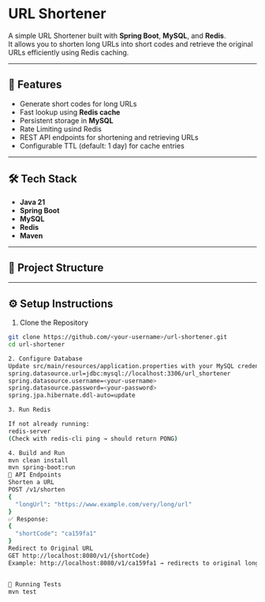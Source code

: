 # URL Shortener

A simple URL Shortener built with **Spring Boot**, **MySQL**, and **Redis**.  
It allows you to shorten long URLs into short codes and retrieve the original URLs efficiently using Redis caching.

---

## 🚀 Features
- Generate short codes for long URLs
- Fast lookup using **Redis cache**
- Persistent storage in **MySQL**
- Rate Limiting usind Redis
- REST API endpoints for shortening and retrieving URLs
- Configurable TTL (default: 1 day) for cache entries

---

## 🛠️ Tech Stack
- **Java 21**
- **Spring Boot**
- **MySQL**
- **Redis**
- **Maven**

---

## 📂 Project Structure



---

## ⚙️ Setup Instructions

1. Clone the Repository
```bash
git clone https://github.com/<your-username>/url-shortener.git
cd url-shortener

2. Configure Database
Update src/main/resources/application.properties with your MySQL credentials:
spring.datasource.url=jdbc:mysql://localhost:3306/url_shortener
spring.datasource.username=<your-username>
spring.datasource.password=<your-password>
spring.jpa.hibernate.ddl-auto=update

3. Run Redis

If not already running:
redis-server
(Check with redis-cli ping → should return PONG)

4. Build and Run
mvn clean install
mvn spring-boot:run
📌 API Endpoints
Shorten a URL
POST /v1/shorten
{
  "longUrl": "https://www.example.com/very/long/url"
}
✅ Response:
{
  "shortCode": "ca159fa1"
}
Redirect to Original URL
GET http://localhost:8080/v1/{shortCode}
Example: http://localhost:8080/v1/ca159fa1 → redirects to original long URL.


🧪 Running Tests
mvn test
